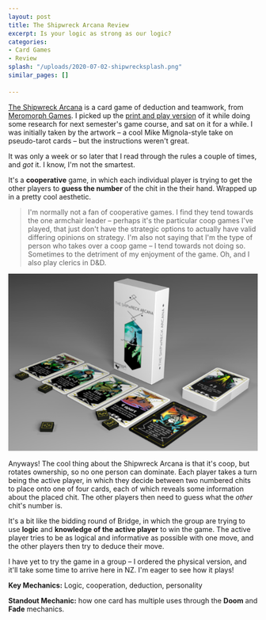 ```yaml
---
layout: post
title: The Shipwreck Arcana Review
excerpt: Is your logic as strong as our logic?
categories:
- Card Games
- Review
splash: "/uploads/2020-07-02-shipwrecksplash.png"
similar_pages: []

---
```

[The Shipwreck Arcana](https://www.meromorphgames.com/shop/shipwreck-arcana) is a card game of deduction and teamwork, from [Meromorph Games](https://www.meromorphgames.com/). I picked up the [print and play version](https://www.pnparcade.com/products/the-shipwreck-arcana) of it while doing some research for next semester's game course, and sat on it for a while. I was initially taken by the artwork – a cool Mike Mignola-style take on pseudo-tarot cards – but the instructions weren't great.

It was only a week or so later that I read through the rules a couple of times, and _got_ it. I know, I'm not the smartest.

It's a **cooperative** game, in which each individual player is trying to get the other players to **guess the number** of the chit in the their hand. Wrapped up in a pretty cool aesthetic.

> I'm normally not a fan of cooperative games. I find they tend towards the one armchair leader – perhaps it's the particular coop games I've played, that just don't have the strategic options to actually have valid differing opinions on strategy. I'm also not saying that I'm the type of person who takes over a coop game – I tend towards not doing so. Sometimes to the detriment of my enjoyment of the game. Oh, and I also play clerics in D&D.

![](/uploads/2020-07-02-shipwreckphoto.png)

Anyways! The cool thing about the Shipwreck Arcana is that it's coop, but rotates ownership, so no one person can dominate. Each player takes a turn being the active player, in which they decide between two numbered chits to place onto one of four cards, each of which reveals some information about the placed chit. The other players then need to guess what the _other_ chit's number is.

It's a bit like the bidding round of Bridge, in which the group are trying to use **logic** and **knowledge of the active player** to win the game. The active player tries to be as logical and informative as possible with one move, and the other players then try to deduce their move.

I have yet to try the game in a group – I ordered the physical version, and it'll take some time to arrive here in NZ. I'm eager to see how it plays!

**Key Mechanics:** Logic, cooperation, deduction, personality

**Standout Mechanic:** how one card has multiple uses through the **Doom** and **Fade** mechanics.